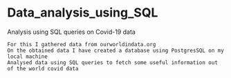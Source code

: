 # Data_analysis_using_SQL

 Analysis using SQL queries on Covid-19 data
	
	For this I gathered data from ourworldindata.org
	On the obtained data I have created a database using PostgresSQL on my local machine
	Analysed data using SQL queries to fetch some useful information out of the world covid data
